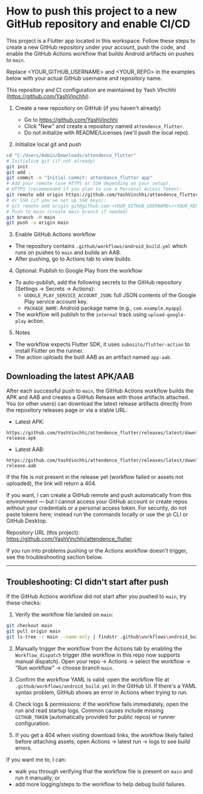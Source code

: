 # How to push this project to a new GitHub repository and enable CI/CD

This project is a Flutter app located in this workspace. Follow these steps to create a new GitHub repository under your account, push the code, and enable the GitHub Actions workflow that builds Android artifacts on pushes to `main`.

Replace <YOUR_GITHUB_USERNAME> and <YOUR_REPO> in the examples below with your actual GitHub username and repository name.

This repository and CI configuration are maintained by Yash VInchhi (https://github.com/YashVinchhi).

1. Create a new repository on GitHub (if you haven't already)
   - Go to https://github.com/YashVinchhi
   - Click "New" and create a repository named `attendence_flutter`.
   - Do not initialize with README/Licenses (we'll push the local repo).

2. Initialize local git and push
```bash
cd "C:/Users/Admin/Downloads/attendence_flutter"
# Initialize git (if not already)
git init
git add .
git commit -m "Initial commit: attendance_flutter app"
# Add your remote (use HTTPS or SSH depending on your setup).
# HTTPS (recommended if you plan to use a Personal Access Token):
git remote add origin https://github.com/YashVinchhi/attendence_flutter.git
# or SSH (if you've set up SSH keys):
# git remote add origin git@github.com:<YOUR_GITHUB_USERNAME>/<YOUR_REPO>.git
# Push to main (create main branch if needed)
git branch -M main
git push -u origin main
```

3. Enable GitHub Actions workflow
- The repository contains `.github/workflows/android_build.yml` which runs on pushes to `main` and builds an AAB.
- After pushing, go to Actions tab to view builds.

4. Optional: Publish to Google Play from the workflow
- To auto-publish, add the following secrets to the GitHub repository (Settings → Secrets → Actions):
  - `GOOGLE_PLAY_SERVICE_ACCOUNT_JSON`: full JSON contents of the Google Play service account key.
  - `PACKAGE_NAME`: Android package name (e.g., `com.example.myapp`).
- The workflow will publish to the `internal` track using `upload-google-play` action.

5. Notes
- The workflow expects Flutter SDK; it uses `subosito/flutter-action` to install Flutter on the runner.
- The action uploads the built AAB as an artifact named `app-aab`.

## Downloading the latest APK/AAB

After each successful push to `main`, the GitHub Actions workflow builds the APK and AAB and creates a GitHub Release with those artifacts attached. You (or other users) can download the latest release artifacts directly from the repository releases page or via a stable URL:

- Latest APK:

```
https://github.com/YashVinchhi/attendence_flutter/releases/latest/download/app-release.apk
```

- Latest AAB:

```
https://github.com/YashVinchhi/attendence_flutter/releases/latest/download/app-release.aab
```

If the file is not present in the release yet (workflow failed or assets not uploaded), the link will return a 404.

If you want, I can create a GitHub remote and push automatically from this environment — but I cannot access your GitHub account or create repos without your credentials or a personal access token. For security, do not paste tokens here; instead run the commands locally or use the `gh` CLI or GitHub Desktop.

Repository URL (this project): https://github.com/YashVinchhi/attendence_flutter

If you run into problems pushing or the Actions workflow doesn't trigger, see the troubleshooting section below.

---

## Troubleshooting: CI didn't start after push

If the GitHub Actions workflow did not start after you pushed to `main`, try these checks:

1. Verify the workflow file landed on `main`:

```bash
git checkout main
git pull origin main
git ls-tree -r main --name-only | findstr .github\workflows\android_build.yml
```

2. Manually trigger the workflow from the Actions tab by enabling the `Workflow_dispatch` trigger (the workflow in this repo now supports manual dispatch). Open your repo → Actions → select the workflow → "Run workflow" → choose branch `main`.

3. Confirm the workflow YAML is valid: open the workflow file at `.github/workflows/android_build.yml` in the GitHub UI. If there's a YAML syntax problem, GitHub shows an error in Actions when trying to run.

4. Check logs & permissions: if the workflow fails immediately, open the run and read startup logs. Common causes include missing `GITHUB_TOKEN` (automatically provided for public repos) or runner configuration.

5. If you get a 404 when visiting download links, the workflow likely failed before attaching assets; open Actions → latest run → logs to see build errors.

If you want me to, I can:
- walk you through verifying that the workflow file is present on `main` and run it manually, or
- add more logging/steps to the workflow to help debug build failures.
